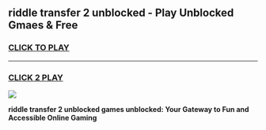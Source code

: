 
## riddle transfer 2 unblocked - Play Unblocked Gmaes & Free
<h3>
<a href="https://news.freeplayer.one?title=riddle_transfer_2_unblocked&ref=16F">CLICK TO PLAY</a></h3>
<hr>

<h3>
<a href="https://news.freeplayer.one?title=riddle_transfer_2_unblocked&ref=16F">CLICK 2 PLAY</a>
  
</h3>

<a href="https://news.freeplayer.one?title=riddle_transfer_2_unblocked&ref=16F/"><img src="https://clearcache.store/games.png"></a>


**riddle transfer 2 unblocked games unblocked: Your Gateway to Fun and Accessible Online Gaming**
